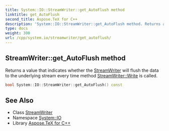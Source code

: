```yaml
---
title: System::IO::StreamWriter::get_AutoFlush method
linktitle: get_AutoFlush
second_title: Aspose.TeX for C++
description: 'System::IO::StreamWriter::get_AutoFlush method. Returns a value that indicates whether the StreamWriter will flush the data to the underlying stream every time method StreamWriter::Write is called in C++.'
type: docs
weight: 300
url: /cpp/system.io/streamwriter/get_autoflush/
---
```

## StreamWriter::get_AutoFlush method


Returns a value that indicates whether the [StreamWriter](../) will flush the data to the underlying stream every time method [StreamWriter::Write](../write/) is called.

```cpp
bool System::IO::StreamWriter::get_AutoFlush() const
```

## See Also

* Class [StreamWriter](../)
* Namespace [System::IO](../../)
* Library [Aspose.TeX for C++](../../../)
